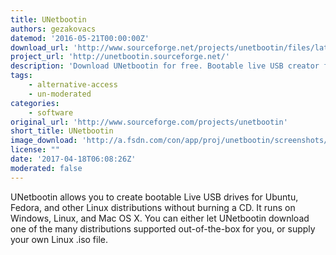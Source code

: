 ```yaml
---
title: UNetbootin
authors: gezakovacs
datemod: '2016-05-21T00:00:00Z'
download_url: 'http://www.sourceforge.net/projects/unetbootin/files/latest/download'
project_url: 'http://unetbootin.sourceforge.net/'
description: 'Download UNetbootin for free. Bootable live USB creator for Ubuntu, Fedora, and Linux distributions. UNetbootin allows you to create bootable Live USB drives for Ubuntu, Fedora, and other Linux distributions without burning a CD. It runs on Windows, Linux, and Mac OS X.'
tags:
    - alternative-access
    - un-moderated
categories:
    - software
original_url: 'http://www.sourceforge.com/projects/unetbootin'
short_title: UNetbootin
image_download: 'http://a.fsdn.com/con/app/proj/unetbootin/screenshots/300347.jpg/182/137/1'
license: ""
date: '2017-04-18T06:08:26Z'
moderated: false
---
```

UNetbootin allows you to create bootable Live USB drives for Ubuntu, Fedora, and other Linux distributions without burning a CD. It runs on Windows, Linux, and Mac OS X. You can either let UNetbootin download one of the many distributions supported out-of-the-box for you, or supply your own Linux .iso file.